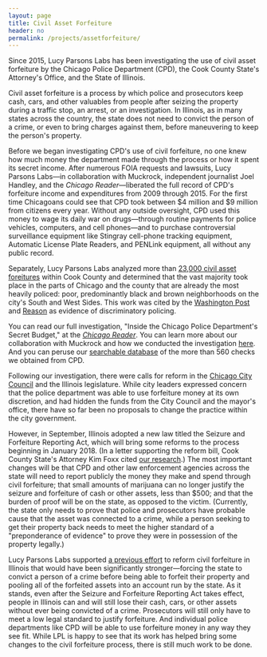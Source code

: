 ```yaml
---
layout: page
title: Civil Asset Forfeiture
header: no
permalink: /projects/assetforfeiture/
---
```


Since 2015, Lucy Parsons Labs has been investigating the use of civil asset forfeiture by the Chicago Police Department (CPD), the Cook County State's Attorney's Office, and the State of Illinois.

Civil asset forfeiture is a process by which police and prosecutors keep cash, cars, and other valuables from people after seizing the property during a traffic stop, an arrest, or an investigation. In Illinois, as in many states across the country, the state does not need to convict the person of a crime, or even to bring charges against them, before maneuvering to keep the person's property.

Before we began investigating CPD's use of civil forfeiture, no one knew how much money the department made through the process or how it spent its secret income. After numerous FOIA requests and lawsuits, Lucy Parsons Labs—in collaboration with Muckrock, independent journalist Joel Handley, and the _Chicago Reader_—liberated the full record of CPD's forfeiture income and expenditures from 2009 through 2015.  For the first time Chicagoans could see that CPD took between $4 million and $9 million from citizens every year. Without any outside oversight, CPD used this money to wage its daily war on drugs—through routine payments for police vehicles, computers, and cell phones—and to purchase controversial surveillance equipment like Stingray cell-phone tracking equipment, Automatic License Plate Readers, and PENLink equipment, all without any public record.

Separately, Lucy Parsons Labs analyzed more than [23,000 civil asset foreitures](https://lucyparsonslabs.com/journalism/HitsThePoor/) within Cook County and determined that the vast majority took place in the parts of Chicago and the county that are already the most heavily policed: poor, predominantly black and brown neighborhoods on the city's South and West Sides. This work was cited by the [Washington Post](https://www.washingtonpost.com/news/the-watch/wp/2017/06/13/chicago-civil-asset-forfeiture-hits-poor-people-the-hardest/?utm_term=.a89dc128f535) and [Reason](http://reason.com/blog/2017/06/13/poor-neighborhoods-hit-hardest-by-asset) as evidence of discriminatory policing.

You can read our full investigation, "Inside the Chicago Police Department's Secret Budget," at the *[Chicago Reader](https://www.chicagoreader.com/chicago/police-department-civil-forfeiture-investigation/Content?oid=23728922)*. You can learn more about our collaboration with Muckrock and how we conducted the investigation [here](https://www.chicagoreader.com/Bleader/archives/2016/09/29/how-we-pulled-back-the-curtain-on-cpds-secret-spending). And you can peruse our [searchable database](https://lucyparsonslabs.com/fullaudit/) of the more than 560 checks we obtained from CPD.

Following our investigation, there were calls for reform in the [Chicago City Council](https://www.chicagoreader.com/Bleader/archives/2016/10/03/city-hall-reacts-to-reader-revelations-about-the-chicago-police-departments-secret-budget) and the Illinois legislature. While city leaders expressed concern that the police department was able to use forfeiture money at its own discretion, and had hidden the funds from the City Council and the mayor's office, there have so far been no proposals to change the practice within the city government.

However, in September, Illinois adopted a new law titled the Seizure and Forfeiture Reporting Act, which will bring some reforms to the process beginning in January 2018. (In a letter supporting the reform bill, Cook County State's Attorney Kim Foxx cited [our research](https://lucyparsonslabs.com/journalism/CivilAssetForfeitureReform/).)  The most important changes will be that CPD and other law enforcement agencies across the state will need to report publicly the money they make and spend through civil forfeiture; that small amounts of marijuana can no longer justify the seizure and forfeiture of cash or other assets, less than $500; and that the burden of proof will be on the state, as opposed to the victim. (Currently, the state only needs to prove that police and prosecutors have probable cause that the asset was connected to a crime, while a person seeking to get their property back needs to meet the higher standard of a "preponderance of evidence" to prove they were in possession of the property legally.)

Lucy Parsons Labs supported [a previous effort](https://lucyparsonslabs.com/legislation/Seizure-And-Forfeiture-Act/) to reform civil forfeiture in Illinois that would have been significantly stronger—forcing the state to convict a person of a crime before being able to forfeit their property and pooling all of the forfeited assets into an account run by the state. As it stands, even after the Seizure and Forfeiture Reporting Act takes effect, people in Illinois can and will still lose their cash, cars, or other assets without ever being convicted of a crime. Prosecutors will still only have to meet a low legal standard to justify forfeiture. And individual police departments like CPD will be able to use forfeiture money in any way they see fit. While LPL is happy to see that its work has helped bring some changes to the civil forfeiture process, there is still much work to be done.

